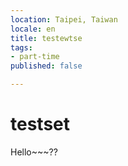 ```yaml
---
location: Taipei, Taiwan
locale: en
title: testewtse
tags:
- part-time
published: false

---
```

# testset

Hello\~\~\~??